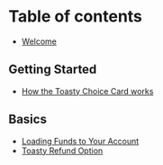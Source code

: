 # Table of contents

* [Welcome](README.md)

## Getting Started

* [How the Toasty Choice Card works](getting-started/quickstart.md)

## Basics

* [Loading Funds to Your Account](basics/editor.md)
* [Toasty Refund Option](basics/markdown.md)
